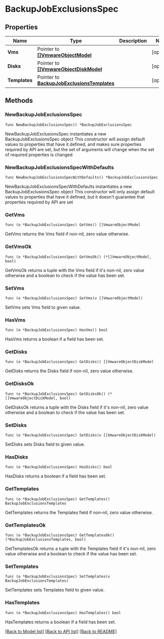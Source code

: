 # BackupJobExclusionsSpec

## Properties

Name | Type | Description | Notes
------------ | ------------- | ------------- | -------------
**Vms** | Pointer to [**[]VmwareObjectModel**](VmwareObjectModel.md) |  | [optional] 
**Disks** | Pointer to [**[]VmwareObjectDiskModel**](VmwareObjectDiskModel.md) |  | [optional] 
**Templates** | Pointer to [**BackupJobExclusionsTemplates**](BackupJobExclusionsTemplates.md) |  | [optional] 

## Methods

### NewBackupJobExclusionsSpec

`func NewBackupJobExclusionsSpec() *BackupJobExclusionsSpec`

NewBackupJobExclusionsSpec instantiates a new BackupJobExclusionsSpec object
This constructor will assign default values to properties that have it defined,
and makes sure properties required by API are set, but the set of arguments
will change when the set of required properties is changed

### NewBackupJobExclusionsSpecWithDefaults

`func NewBackupJobExclusionsSpecWithDefaults() *BackupJobExclusionsSpec`

NewBackupJobExclusionsSpecWithDefaults instantiates a new BackupJobExclusionsSpec object
This constructor will only assign default values to properties that have it defined,
but it doesn't guarantee that properties required by API are set

### GetVms

`func (o *BackupJobExclusionsSpec) GetVms() []VmwareObjectModel`

GetVms returns the Vms field if non-nil, zero value otherwise.

### GetVmsOk

`func (o *BackupJobExclusionsSpec) GetVmsOk() (*[]VmwareObjectModel, bool)`

GetVmsOk returns a tuple with the Vms field if it's non-nil, zero value otherwise
and a boolean to check if the value has been set.

### SetVms

`func (o *BackupJobExclusionsSpec) SetVms(v []VmwareObjectModel)`

SetVms sets Vms field to given value.

### HasVms

`func (o *BackupJobExclusionsSpec) HasVms() bool`

HasVms returns a boolean if a field has been set.

### GetDisks

`func (o *BackupJobExclusionsSpec) GetDisks() []VmwareObjectDiskModel`

GetDisks returns the Disks field if non-nil, zero value otherwise.

### GetDisksOk

`func (o *BackupJobExclusionsSpec) GetDisksOk() (*[]VmwareObjectDiskModel, bool)`

GetDisksOk returns a tuple with the Disks field if it's non-nil, zero value otherwise
and a boolean to check if the value has been set.

### SetDisks

`func (o *BackupJobExclusionsSpec) SetDisks(v []VmwareObjectDiskModel)`

SetDisks sets Disks field to given value.

### HasDisks

`func (o *BackupJobExclusionsSpec) HasDisks() bool`

HasDisks returns a boolean if a field has been set.

### GetTemplates

`func (o *BackupJobExclusionsSpec) GetTemplates() BackupJobExclusionsTemplates`

GetTemplates returns the Templates field if non-nil, zero value otherwise.

### GetTemplatesOk

`func (o *BackupJobExclusionsSpec) GetTemplatesOk() (*BackupJobExclusionsTemplates, bool)`

GetTemplatesOk returns a tuple with the Templates field if it's non-nil, zero value otherwise
and a boolean to check if the value has been set.

### SetTemplates

`func (o *BackupJobExclusionsSpec) SetTemplates(v BackupJobExclusionsTemplates)`

SetTemplates sets Templates field to given value.

### HasTemplates

`func (o *BackupJobExclusionsSpec) HasTemplates() bool`

HasTemplates returns a boolean if a field has been set.


[[Back to Model list]](../README.md#documentation-for-models) [[Back to API list]](../README.md#documentation-for-api-endpoints) [[Back to README]](../README.md)


